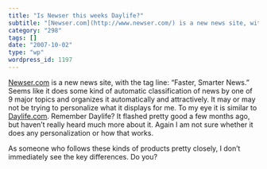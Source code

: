 ```yaml
---
title: "Is Newser this weeks Daylife?"
subtitle: "[Newser.com](http://www.newser.com/) is a new news site, with the tag line: “Faster, Smarter News.” ..."
category: "298"
tags: []
date: "2007-10-02"
type: "wp"
wordpress_id: 1197
---
```

[Newser.com](http://www.newser.com/) is a new news site, with the tag line: “Faster, Smarter News.” Seems like it does some kind of automatic classification of news by one of 9 major topics and organizes it automatically and attractively. It may or may not be trying to personalize what it displays for me.
To my eye it is similar to [Daylife.com](http://www.daylife.com/home). Remember Daylife? It flashed pretty good a few months ago, but haven’t really heard much more about it. Again I am not sure whether it does any personalization or how that works.

As someone who follows these kinds of products pretty closely, I don’t immediately see the key differences. Do you?